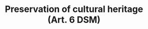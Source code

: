 ---
title: "Preservation of cultural heritage (Art. 6 DSM)"
short: "dsm6"
draft: "false"
summary: "This (mandatory) exception allows certain cultural heritage institutions to reproduce works and other protected subject matter, as well as to extract the contents of databases, for preservation purposes, to the extent necessary for such preservation. Only those materials that are permanently in the collections of a cultural heritage institution can be copied under this exception. There is no limitation as to the format or the medium of reproduction. The permitted uses are not subject to compensation. The exception cannot be overridden by contract."
more: ""
linklaw: "https://eur-lex.europa.eu/legal-content/EN/TXT/?uri=CELEX%3A32019L0790#006"
---
